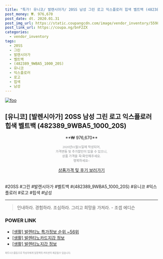 ```yaml
--- 
title: "특가! 유니코/ 발렌시아가/ 20SS 남성 그린 로고 익스플로러 힙색 벨트백 (482389_9WBA..." 
post_money: ₩. 976,670 
post_date: dt. 2020.01.31 
post_img_url: https://static.coupangcdn.com/image/vendor_inventory/5598/b598bd4ddfd1cb88aebc578aa5336b4bdb361955ae3979f8e9c470bc632d.jpg 
post_link_url: https://coupa.ng/bnF2ZX 
categories: 
  - vendor_inventory 
tags: 
  - 20SS 
  - 그린 
  - 발렌시아가 
  - 벨트백 
  - (482389_9WBA5_1000_20S) 
  - 유니코 
  - 익스플로러 
  - 로고 
  - 힙색 
  - 남성 
--- 
```

[![foo](https://static.coupangcdn.com/image/vendor_inventory/5598/b598bd4ddfd1cb88aebc578aa5336b4bdb361955ae3979f8e9c470bc632d.jpg)](https://coupa.ng/bnF2ZX) 

## [유니코] [발렌시아가] 20SS 남성 그린 로고 익스플로러 힙색 벨트백 (482389_9WBA5_1000_20S) 
<p style="text-align: center;">**₩ 976,670**</p> 
<p style="text-align: center;"><span style="color: #898c8f; font-family: Georgia,Times,serif; font-size: 0.75em;">2020년01월31일에 작성되어, <br>가격변동 및 추가할인이 있을 수 있으니,<br> 상품 가격을 꼭!확인해주세요.<br>행복하세요~</span> 
</p>	 
<div markdown="0" style="text-align: center;"><a href="https://coupa.ng/bnF2ZX" class="btn btn--success">상품가격 및 후기 보러가기</a></div> 
<br><br> 
  #20SS #그린 #발렌시아가 #벨트백 #(482389_9WBA5_1000_20S) #유니코 #익스플로러 #로고 #힙색 #남성 
<hr> 

> 인내하라. 경험하라. 조심하라. 그리고 희망을 가져라. - 조셉 에디슨 


### POWER LINK

* <a href="https://blog.naver.com/sakai111/221777244880" target="_blank"> [생활] 발렌티노 특가정보 순위 ~56위</a>
* <a href="https://blog.naver.com/santokki14/221769731481" target="_blank"> [생활] 발렌티노카드지갑 정보 </a>
* <a href="https://blog.naver.com/santokki14/221772099232" target="_blank"> [생활] 발렌티노지갑 정보 </a>

<span style="color: #898c8f; font-family: Georgia,Times,serif; font-size: 0.55em;">파트너스활동으로 작성자에게 일정액의 커미션이 제공될수 있습니다.</span> 
